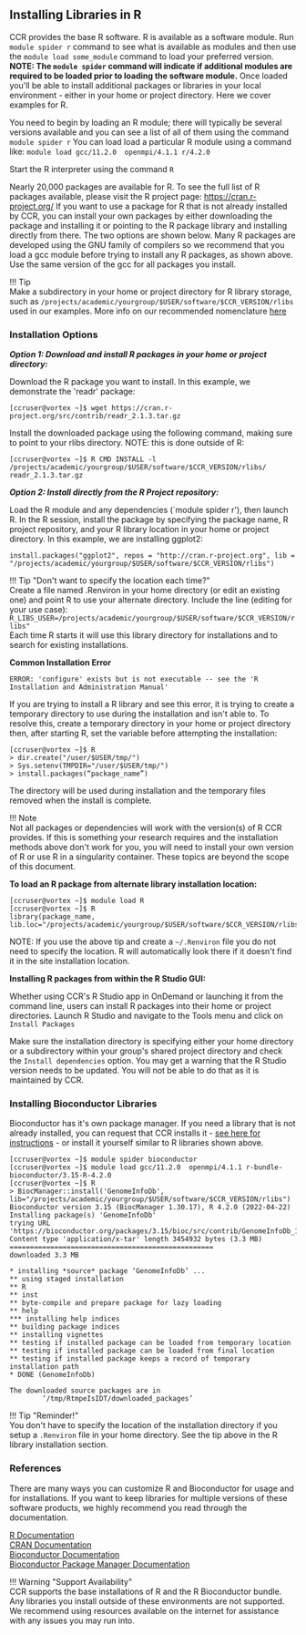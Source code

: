 ## Installing Libraries in R  

CCR provides the base R software.  R is available as a software module.  Run `module spider r` command to see what is available as modules and then use the `module load some_module` command to load your preferred version.  **NOTE: The `module spider` command will indicate if additional modules are required to be loaded prior to loading the software module.**  Once loaded you'll be able to install additional packages or libraries in your local environment - either in your home or project directory.  Here we cover examples for R.  

You need to begin by loading an R module; there will typically be several versions available and you can see a list of all of them using the command `module spider r`  You can load load a particular R module using a command like: `module load gcc/11.2.0  openmpi/4.1.1 r/4.2.0`  

Start the R interpreter using the command `R`  

Nearly 20,000 packages are available for R.  To see the full list of R packages available, please visit the R project page: https://cran.r-project.org/  If you want to use a package for R that is not already installed by CCR, you can install your own packages by either downloading the package and installing it or pointing to the R package library and installing directly from there.  The two options are shown below.  Many R packages are developed using the GNU family of compilers so we recommend that you load a gcc module before trying to install any R packages, as shown above. Use the same version of the gcc for all packages you install.  

!!! Tip  
    Make a subdirectory in your home or project directory for R library storage, such as `/projects/academic/yourgroup/$USER/software/$CCR_VERSION/rlibs` used in our examples.  More info on our recommended nomenclature [here](about.md)    


### Installation Options  

_**Option 1: Download and install R packages in your home or project directory:**_

Download the R package you want to install.  In this example, we demonstrate the 'readr' package:  
```
[ccruser@vortex ~]$ wget https://cran.r-project.org/src/contrib/readr_2.1.3.tar.gz  
```

Install the downloaded package using the following command, making sure to point to your rlibs directory.  NOTE: this is done outside of R:  
```
[ccruser@vortex ~]$ R CMD INSTALL -l /projects/academic/yourgroup/$USER/software/$CCR_VERSION/rlibs/ readr_2.1.3.tar.gz  
```

_**Option 2: Install directly from the R Project repository:**_

Load the R module and any dependencies (`module spider r'), then launch R.  In the R session, install the package by specifying the package name, R project repository, and your R library location in your home or project directory.  In this example, we are installing ggplot2:  

```
install.packages("ggplot2", repos = "http://cran.r-project.org", lib = "/projects/academic/yourgroup/$USER/software/$CCR_VERSION/rlibs")  
```  

!!! Tip "Don't want to specify the location each time?"  
    Create a file named .Renviron in your home directory (or edit an existing one) and point R to use your alternate directory.  Include the line (editing for your use case): `R_LIBS_USER=/projects/academic/yourgroup/$USER/software/$CCR_VERSION/rlibs"`  
    Each time R starts it will use this library directory for installations and to search for existing installations.  


**Common Installation Error**

`ERROR: 'configure' exists but is not executable -- see the 'R Installation and Administration Manual'`

If you are trying to install a R library and see this error, it is trying to create a temporary directory to use during the installation and isn't able to.  To resolve this, create a temporary directory in your home or project directory then, after starting R, set the variable before attempting the installation:

```
[ccruser@vortex ~]$ R
> dir.create("/user/$USER/tmp/")
> Sys.setenv(TMPDIR="/user/$USER/tmp/")
> install.packages(“package_name”)
```  

The directory will be used during installation and the temporary files removed when the install is complete.  

!!! Note  
    Not all packages or dependencies will work with the version(s) of R CCR provides.  If this is something your research requires and the installation methods above don't work for you, you will need to install your own version of R or use R in a singularity container.  These topics are beyond the scope of this document.  

**To load an R package from alternate library installation location:**  
```
[ccruser@vortex ~]$ module load R
[ccruser@vortex ~]$ R
library(package_name, lib.loc="/projects/academic/yourgroup/$USER/software/$CCR_VERSION/rlibs/")
```

NOTE: If you use the above tip and create a `~/.Renviron` file you do not need to specify the location.  R will automatically look there if it doesn't find it in the site installation location.  


**Installing R packages from within the R Studio GUI:**  

Whether using CCR's R Studio app in OnDemand or launching it from the command line, users can install R packages into their home or project directories.  Launch R Studio and navigate to the Tools menu and click on `Install Packages`

Make sure the installation directory is specifying either your home directory or a subdirectory within your group's shared project directory and check the `Install dependencies` option.  You may get a warning that the R Studio version needs to be updated.  You will  not be able to do that as it is maintained by CCR.  


###  Installing Bioconductor Libraries  

Bioconductor has it's own package manager.  If you need a library that is not already installed, you can request that CCR installs it - 
[see here for instructions](../software/building.md#software-build-requests) - or install it yourself similar to R libraries shown above.  

```
[ccruser@vortex ~]$ module spider bioconductor  
[ccruser@vortex ~]$ module load gcc/11.2.0  openmpi/4.1.1 r-bundle-bioconductor/3.15-R-4.2.0
[ccruser@vortex ~]$ R
> BiocManager::install('GenomeInfoDb', lib="/projects/academic/yourgroup/$USER/software/$CCR_VERSION/rlibs")
Bioconductor version 3.15 (BiocManager 1.30.17), R 4.2.0 (2022-04-22)
Installing package(s) 'GenomeInfoDb'
trying URL 'https://bioconductor.org/packages/3.15/bioc/src/contrib/GenomeInfoDb_1.32.4.tar.gz'
Content type 'application/x-tar' length 3454932 bytes (3.3 MB)
==================================================
downloaded 3.3 MB

* installing *source* package ‘GenomeInfoDb’ ...
** using staged installation
** R
** inst
** byte-compile and prepare package for lazy loading
** help
*** installing help indices
** building package indices
** installing vignettes
** testing if installed package can be loaded from temporary location
** testing if installed package can be loaded from final location
** testing if installed package keeps a record of temporary installation path
* DONE (GenomeInfoDb)

The downloaded source packages are in
        ‘/tmp/RtmpeIsIDT/downloaded_packages’  
```

!!! Tip "Reminder!"  
    You don't have to specify the location of the installation directory if you setup a `.Renviron` file in your home directory.  See the tip above in the R library installation section.  


### References  

There are many ways you can customize R and Bioconductor for usage and for installations.  If you want to keep libraries for multiple versions of these software products, we highly recommend you read through the documentation.  

[R Documentation](https://www.r-project.org/other-docs.html)  
[CRAN Documentation](https://cran.r-project.org/other-docs.html#english)  
[Bioconductor Documentation](https://www.bioconductor.org/)  
[Bioconductor Package Manager Documentation](https://cran.r-project.org/web/packages/BiocManager/vignettes/BiocManager.html)  



!!! Warning "Support Availability"  
    CCR supports the base installations of R and the R Bioconductor bundle.  Any libraries you install outside of these environments are not supported.  We recommend using resources available on the internet for assistance with any issues you may run into.   